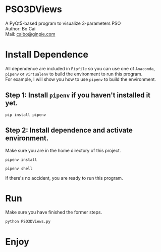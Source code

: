 # PSO3DViews
A PyQt5-based program to visualize 3-parameters PSO  
Author: Bo Cai  
Mail: [caibo@ginpie.com](caibo@ginpie.com)
# Install Dependence
All dependence are included in `Pipfile` so you can use one of `Anaconda`, `pipenv` or `virtualenv` to build the environment to run this program.  
For example, I will show you how to use `pipenv` to build the environment.  
## Step 1: Install `pipenv` if you haven't installed it yet.  
```
pip install pipenv
```
## Step 2: Install dependence and activate environment.  
Make sure you are in the home directory of this project.
```
pipenv install
```
```
pipenv shell
```
If there's no accident, you are ready to run this program.
# Run
Make sure you have finished the former steps.
```
python PSO3DViews.py
```
# Enjoy
